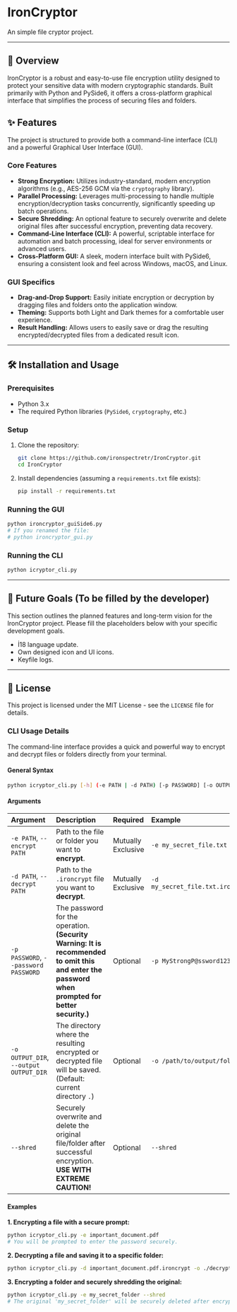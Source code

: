 # IronCryptor

An simple file cryptor project.

---

## 🚀 Overview

IronCryptor is a robust and easy-to-use file encryption utility designed to protect your sensitive data with modern cryptographic standards. Built primarily with Python and PySide6, it offers a cross-platform graphical interface that simplifies the process of securing files and folders.

## ✨ Features

The project is structured to provide both a command-line interface (CLI) and a powerful Graphical User Interface (GUI).

### Core Features
*   **Strong Encryption:** Utilizes industry-standard, modern encryption algorithms (e.g., AES-256 GCM via the `cryptography` library).
*   **Parallel Processing:** Leverages multi-processing to handle multiple encryption/decryption tasks concurrently, significantly speeding up batch operations.
*   **Secure Shredding:** An optional feature to securely overwrite and delete original files after successful encryption, preventing data recovery.
*   **Command-Line Interface (CLI):** A powerful, scriptable interface for automation and batch processing, ideal for server environments or advanced users.
*   **Cross-Platform GUI:** A sleek, modern interface built with PySide6, ensuring a consistent look and feel across Windows, macOS, and Linux.

### GUI Specifics
*   **Drag-and-Drop Support:** Easily initiate encryption or decryption by dragging files and folders onto the application window.
*   **Theming:** Supports both Light and Dark themes for a comfortable user experience.
*   **Result Handling:** Allows users to easily save or drag the resulting encrypted/decrypted files from a dedicated result icon.

---

## 🛠️ Installation and Usage

### Prerequisites
*   Python 3.x
*   The required Python libraries (`PySide6`, `cryptography`, etc.)

### Setup
1.  Clone the repository:
    ```bash
    git clone https://github.com/ironspectretr/IronCryptor.git
    cd IronCryptor
    ```
2.  Install dependencies (assuming a `requirements.txt` file exists):
    ```bash
    pip install -r requirements.txt
    ```

### Running the GUI
```bash
python ironcryptor_guiSide6.py
# If you renamed the file:
# python ironcryptor_gui.py
```

### Running the CLI
```bash
python icryptor_cli.py
```

---

## 🎯 Future Goals (To be filled by the developer)

This section outlines the planned features and long-term vision for the IronCryptor project. Please fill the placeholders below with your specific development goals.

*   İ18 language update.
*   Own designed icon and UI icons.
*   Keyfile logs.

---

## 📄 License

This project is licensed under the MIT License - see the `LICENSE` file for details.

### CLI Usage Details

The command-line interface provides a quick and powerful way to encrypt and decrypt files or folders directly from your terminal.

#### General Syntax

```bash
python icryptor_cli.py [-h] (-e PATH | -d PATH) [-p PASSWORD] [-o OUTPUT_DIR] [--shred]
```

#### Arguments

| Argument | Description | Required | Example |
| :--- | :--- | :--- | :--- |
| `-e PATH`, `--encrypt PATH` | Path to the file or folder you want to **encrypt**. | Mutually Exclusive | `-e my_secret_file.txt` |
| `-d PATH`, `--decrypt PATH` | Path to the `.ironcrypt` file you want to **decrypt**. | Mutually Exclusive | `-d my_secret_file.txt.ironcrypt` |
| `-p PASSWORD`, `--password PASSWORD` | The password for the operation. **(Security Warning: It is recommended to omit this and enter the password when prompted for better security.)** | Optional | `-p MyStrongP@ssword123` |
| `-o OUTPUT_DIR`, `--output OUTPUT_DIR` | The directory where the resulting encrypted or decrypted file will be saved. (Default: current directory `.`) | Optional | `-o /path/to/output/folder` |
| `--shred` | Securely overwrite and delete the original file/folder after successful encryption. **USE WITH EXTREME CAUTION!** | Optional | `--shred` |

#### Examples

**1. Encrypting a file with a secure prompt:**

```bash
python icryptor_cli.py -e important_document.pdf
# You will be prompted to enter the password securely.
```

**2. Decrypting a file and saving it to a specific folder:**

```bash
python icryptor_cli.py -d important_document.pdf.ironcrypt -o ./decrypted_files
```

**3. Encrypting a folder and securely shredding the original:**

```bash
python icryptor_cli.py -e my_secret_folder --shred
# The original 'my_secret_folder' will be securely deleted after encryption.
```
